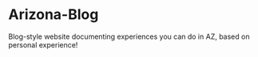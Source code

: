 # Arizona-Blog
Blog-style website documenting experiences you can do in AZ, based on personal experience!
